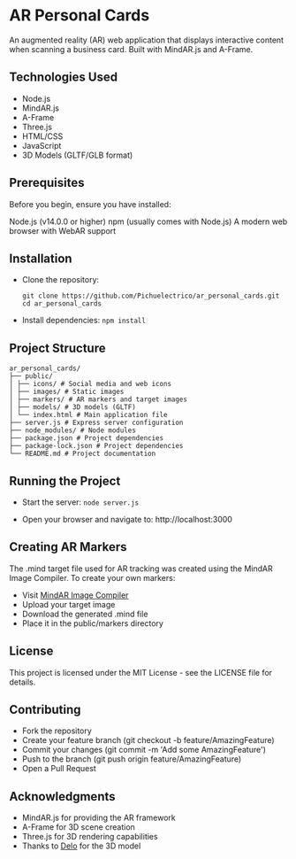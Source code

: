 # AR Personal Cards

An augmented reality (AR) web application that displays interactive content when scanning a business card. Built with MindAR.js and A-Frame.

## Technologies Used

- Node.js
- MindAR.js
- A-Frame
- Three.js
- HTML/CSS
- JavaScript
- 3D Models (GLTF/GLB format)

## Prerequisites

Before you begin, ensure you have installed:

Node.js (v14.0.0 or higher)
npm (usually comes with Node.js)
A modern web browser with WebAR support

## Installation

- Clone the repository:

  ```
  git clone https://github.com/Pichuelectrico/ar_personal_cards.git
  cd ar_personal_cards
  ```

- Install dependencies: `npm install`

## Project Structure

```
ar_personal_cards/
├── public/
│ ├── icons/ # Social media and web icons
│ ├── images/ # Static images
│ ├── markers/ # AR markers and target images
│ ├── models/ # 3D models (GLTF)
│ └── index.html # Main application file
├── server.js # Express server configuration
├── node_modules/ # Node modules
├── package.json # Project dependencies
├── package-lock.json # Project dependencies
└── README.md # Project documentation
```

## Running the Project

- Start the server: `node server.js`

- Open your browser and navigate to: http://localhost:3000

## Creating AR Markers

The .mind target file used for AR tracking was created using the MindAR Image Compiler. To create your own markers:

- Visit [MindAR Image Compiler](https://hiukim.github.io/mind-ar-js-doc/tools/compile)
- Upload your target image
- Download the generated .mind file
- Place it in the public/markers directory

## License

This project is licensed under the MIT License - see the LICENSE file for details.

## Contributing

- Fork the repository
- Create your feature branch (git checkout -b feature/AmazingFeature)
- Commit your changes (git commit -m 'Add some AmazingFeature')
- Push to the branch (git push origin feature/AmazingFeature)
- Open a Pull Request

## Acknowledgments

- MindAR.js for providing the AR framework
- A-Frame for 3D scene creation
- Three.js for 3D rendering capabilities
- Thanks to [Delo](https://sketchfab.com/DevFaisal) for the 3D model
